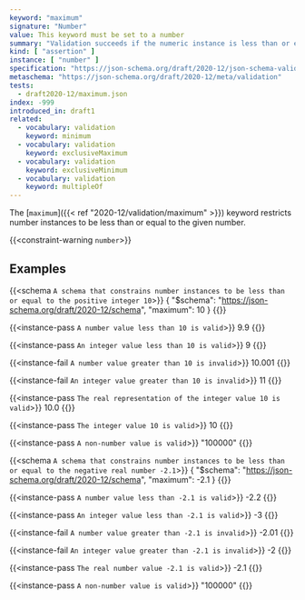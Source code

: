 ```yaml
---
keyword: "maximum"
signature: "Number"
value: This keyword must be set to a number
summary: "Validation succeeds if the numeric instance is less than or equal to the given number."
kind: [ "assertion" ]
instance: [ "number" ]
specification: "https://json-schema.org/draft/2020-12/json-schema-validation.html#section-6.2.2"
metaschema: "https://json-schema.org/draft/2020-12/meta/validation"
tests:
  - draft2020-12/maximum.json
index: -999
introduced_in: draft1
related:
  - vocabulary: validation
    keyword: minimum
  - vocabulary: validation
    keyword: exclusiveMaximum
  - vocabulary: validation
    keyword: exclusiveMinimum
  - vocabulary: validation
    keyword: multipleOf
---
```


The [`maximum`]({{< ref "2020-12/validation/maximum" >}}) keyword restricts number instances to be less than or equal to
the given number.

{{<constraint-warning `number`>}}

## Examples

{{<schema `A schema that constrains number instances to be less than or equal to the positive integer 10`>}}
{
  "$schema": "https://json-schema.org/draft/2020-12/schema",
  "maximum": 10
}
{{</schema>}}

{{<instance-pass `A number value less than 10 is valid`>}}
9.9
{{</instance-pass>}}

{{<instance-pass `An integer value less than 10 is valid`>}}
9
{{</instance-pass>}}

{{<instance-fail `A number value greater than 10 is invalid`>}}
10.001
{{</instance-fail>}}

{{<instance-fail `An integer value greater than 10 is invalid`>}}
11
{{</instance-fail>}}

{{<instance-pass `The real representation of the integer value 10 is valid`>}}
10.0
{{</instance-pass>}}

{{<instance-pass `The integer value 10 is valid`>}}
10
{{</instance-pass>}}

{{<instance-pass `A non-number value is valid`>}}
"100000"
{{</instance-pass>}}

{{<schema `A schema that constrains number instances to be less than or equal to the negative real number -2.1`>}}
{
  "$schema": "https://json-schema.org/draft/2020-12/schema",
  "maximum": -2.1
}
{{</schema>}}

{{<instance-pass `A number value less than -2.1 is valid`>}}
-2.2
{{</instance-pass>}}

{{<instance-pass `An integer value less than -2.1 is valid`>}}
-3
{{</instance-pass>}}

{{<instance-fail `A number value greater than -2.1 is invalid`>}}
-2.01
{{</instance-fail>}}

{{<instance-fail `An integer value greater than -2.1 is invalid`>}}
-2
{{</instance-fail>}}

{{<instance-pass `The real number value -2.1 is valid`>}}
-2.1
{{</instance-pass>}}

{{<instance-pass `A non-number value is valid`>}}
"100000"
{{</instance-pass>}}

